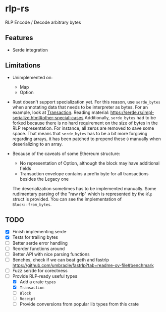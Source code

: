 # rlp-rs

RLP Encode / Decode arbitrary bytes

## Features

- Serde integration

## Limitations

- Unimplemented on:
    - Map
    - Option
- Rust doesn't support specialization yet. For this reason, use `serde_bytes` when annotating data that needs to be interpreter as bytes.
For an example, look at [Transaction](types/src/transaction.rs). Reading material: https://serde.rs/impl-serialize.html#other-special-cases
Additionally, `serde_bytes` had to be forked because there is no hard requirement on the size of
bytes in the RLP representation. For instance, all zeros are removed to save some space.
That means that `serde_bytes` has to be a bit more forgiving regarding arrays,
it has been patched to prepend these `0` manually when deserializing to an array.
- Because of the caveats of some Ethereum structure:
    - No representation of Option, although the block may have additional fields
    - Transaction envelope contains a prefix byte for all transactions besides the Legacy one

    The deserialization sometimes has to be implemented manually.
    Some rudimentary parsing of the "raw rlp" which is represented by the `Rlp` struct is provided. 
    You can see the implementation of `Block::from_bytes`.

## TODO

- [x] Finish implementing serde
- [x] Tests for trailing bytes
- [ ] Better serde error handling
- [ ] Reorder functions around
- [ ] Better API with nice parsing functions
- [ ] Benches, check if we can beat geth and fastrlp https://github.com/umbracle/fastrlp?tab=readme-ov-file#benchmark
- [ ] Fuzz ser/de for corectness
- [ ] Provide RLP-ready useful types 
    - [x] Add a crate `types`
    - [x] `Transaction`
    - [ ] `Block`
    - [ ] `Receipt`
    - [ ] Provide conversions from popular lib types from this crate
